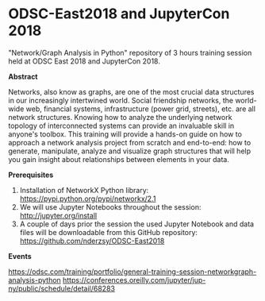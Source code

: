 # ODSC-East2018 and JupyterCon 2018
"Network/Graph Analysis in Python" repository of 3 hours training session held at ODSC East 2018 and JupyterCon 2018.

**Abstract**

Networks, also know as graphs, are one of the most crucial data structures in our increasingly intertwined world. Social friendship networks, the world-wide web, financial systems, infrastructure (power grid, streets), etc. are all network structures. Knowing how to analyze the underlying network topology of interconnected systems can provide an invaluable skill in anyone's toolbox. This training will provide a hands-on guide on how to approach a network analysis project from scratch and end-to-end: how to generate, manipulate, analyze and visualize graph structures that will help you gain insight about relationships between elements in your data.

**Prerequisites**
1.	Installation of NetworkX Python library: https://pypi.python.org/pypi/networkx/2.1
2.	We will use Jupyter Notebooks throughout the session: http://jupyter.org/install
3.	A couple of days prior the session the used Jupyter Notebook and data files will be downloadable from this GitHub repository: https://github.com/nderzsy/ODSC-East2018

**Events**

https://odsc.com/training/portfolio/general-training-session-networkgraph-analysis-python
https://conferences.oreilly.com/jupyter/jup-ny/public/schedule/detail/68283

